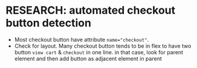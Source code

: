 # RESEARCH: automated checkout button detection 


* Most checkout button have attribute `name="checkout"`.
* Check for layout. Many checkout button tends to be in flex to have two button `view cart` & `checkout` in one line. in that case, look for parent element and then add button as adjacent element in parent
